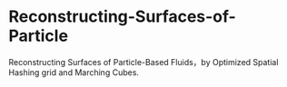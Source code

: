 # Reconstructing-Surfaces-of-Particle
Reconstructing Surfaces of Particle-Based Fluids，by Optimized Spatial Hashing grid and Marching Cubes.
